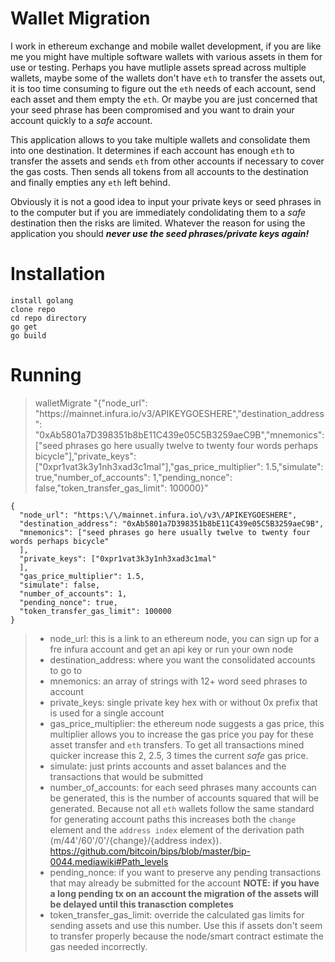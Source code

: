 # Wallet Migration
I work in ethereum exchange and mobile wallet development, if you are like me you might have multiple software wallets with various assets in them for use or testing.  Perhaps you have mutliple assets spread across multiple wallets, maybe some of the wallets don't have `eth` to transfer the assets out, it is too time consuming to figure out the `eth` needs of each account, send each asset and them empty the `eth`.  Or maybe you are just concerned that your seed phrase has been compromised and you want to drain your account quickly to a _safe_ account.

This application allows to you take multiple wallets and consolidate them into one destination.  It determines if each account has enough `eth` to transfer the assets and sends `eth` from other accounts if necessary to cover the gas costs.  Then sends all tokens from all accounts to the destination and finally empties any `eth` left behind.

Obviously it is not a good idea to input your private keys or seed phrases in to the computer but if you are immediately condolidating them to a _safe_ destination then the risks are limited.  Whatever the reason for using the application you should _**never use the seed phrases/private keys again!**_

# Installation
```
install golang
clone repo
cd repo directory
go get
go build
```

# Running
>walletMigrate "{\"node_url\": \"https:\/\/mainnet.infura.io\/v3\/APIKEYGOESHERE\",\"destination_address\": \"0xAb5801a7D398351b8bE11C439e05C5B3259aeC9B\",\"mnemonics\": [\"seed phrases go here usually twelve to twenty four words perhaps bicycle\"],\"private_keys\": [\"0xpr1vat3k3y1nh3xad3c1mal\"],\"gas_price_multiplier\": 1.5,\"simulate\": true,\"number_of_accounts\": 1,\"pending_nonce\": false,\"token_transfer_gas_limit\": 100000}"
```
{
  "node_url": "https:\/\/mainnet.infura.io\/v3\/APIKEYGOESHERE",
  "destination_address": "0xAb5801a7D398351b8bE11C439e05C5B3259aeC9B",
  "mnemonics": ["seed phrases go here usually twelve to twenty four words perhaps bicycle"    
  ],
  "private_keys": ["0xpr1vat3k3y1nh3xad3c1mal"    
  ],
  "gas_price_multiplier": 1.5,
  "simulate": false,
  "number_of_accounts": 1,
  "pending_nonce": true,
  "token_transfer_gas_limit": 100000
}
```
>- node_url: this is a link to an ethereum node, you can sign up for a fre infura account and get an api key or run your own node
>- destination_address: where you want the consolidated accounts to go to
>- mnemonics: an array of strings with 12+ word seed phrases to account
>- private_keys: single private key hex with or without 0x prefix that is used for a single account
>- gas_price_multiplier: the ethereum node suggests a gas price, this multiplier allows you to increase the gas price you pay for these asset transfer and `eth` transfers.  To get all transactions mined quicker increase this 2, 2.5, 3 times the current _safe_ gas price.
>- simulate: just prints accounts and asset balances and the transactions that would be submitted
>- number_of_accounts: for each seed phrases many accounts can be generated, this is the number of accounts squared that will be generated.  Because not all `eth` wallets follow the same standard for generating account paths this increases both the `change` element and the `address index` element of the derivation path (m/44'/60'/0'/{change}/{address index}).  https://github.com/bitcoin/bips/blob/master/bip-0044.mediawiki#Path_levels
>- pending_nonce: if you want to preserve any pending transactions that may already be submitted for the account **NOTE: if you have a long pending tx on an account the migration of the assets will be delayed until this tranasction completes**
>- token_transfer_gas_limit: override the calculated gas limits for sending assets and use this number.  Use this if assets don't seem to transfer properly because the node/smart contract estimate the gas needed incorrectly.
